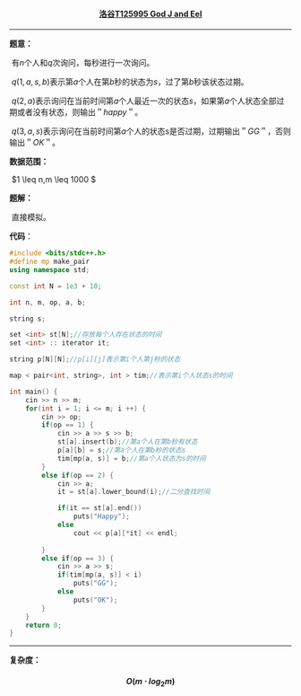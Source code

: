 #### <center>[洛谷T125995 God J and Eel](https://www.luogu.com.cn/problem/T125995)</center>

<hr>


**题意：**

&nbsp;有$n$个人和$q$次询问，每秒进行一次询问。

&nbsp;$q(1,a,s,b)$表示第$a$个人在第$b$秒的状态为$s$，过了第$b$秒该状态过期。

&nbsp;$q(2,a)$表示询问在当前时间第$a$个人最近一次的状态$s$，如果第$a$个人状态全部过期或者没有状态，则输出$＂happy＂$。

&nbsp;$q(3,a,s)$表示询问在当前时间第$a$个人的状态s是否过期，过期输出$＂GG＂$，否则输出$＂OK＂$。

**数据范围：**

&nbsp;$1 \leq   n,m \leq   1000 $

**题解：**

&nbsp;直接模拟。

**代码**：

```cpp
#include <bits/stdc++.h>
#define mp make_pair
using namespace std;

const int N = 1e3 + 10;

int n, m, op, a, b;

string s;

set <int> st[N];//存放每个人存在状态的时间
set <int> :: iterator it;

string p[N][N];//p[i][j]表示第i个人第j秒的状态

map < pair<int, string>, int > tim;//表示第i个人状态s的时间

int main() {
	cin >> n >> m;
	for(int i = 1; i <= m; i ++) {
		cin >> op;
		if(op == 1) {
			cin >> a >> s >> b;
			st[a].insert(b);//第a个人在第b秒有状态
			p[a][b] = s;//第a个人在第b秒的状态s
			tim[mp(a, s)] = b;//第a个人状态为s的时间
		}
		else if(op == 2) {
			cin >> a;
			it = st[a].lower_bound(i);//二分查找时间

			if(it == st[a].end())
				puts("Happy");
			else
				cout << p[a][*it] << endl;
				
		}
		else if(op == 3) {
			cin >> a >> s;
			if(tim[mp(a, s)] < i)
				puts("GG");
			else
				puts("OK");
		}
	}
	return 0;
}
```
<hr>



**复杂度：**

#### $$O(m\cdot    log_{2}m)$$
